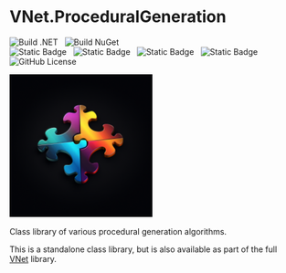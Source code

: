 # VNet.ProceduralGeneration

![Build .NET](https://github.com/PrimeEagle/VNet.System/actions/workflows/build-dotnet.yml/badge.svg)&nbsp;&nbsp;&nbsp;![Build NuGet](https://github.com/PrimeEagle/VNet.System/actions/workflows/create-nuget.yml/badge.svg)<br>
![Static Badge](https://img.shields.io/badge/Latest_Build-v1.0.1.15-lightblue)&nbsp;&nbsp;&nbsp;![Static Badge](https://img.shields.io/badge/Latest_Release-v1.0.1-blue)&nbsp;&nbsp;&nbsp;![Static Badge](https://img.shields.io/badge/NuGet_Package-v1.0.1-blue)&nbsp;&nbsp;&nbsp;![Static Badge](https://img.shields.io/badge/.NET-8.0.100-darkblue)<br>
![GitHub License](https://img.shields.io/github/license/PrimeEagle/VNet.ProceduralGeneration)

<img src="https://github.com/PrimeEagle/VNet.ProceduralGeneration/blob/main/.img/logo.png?raw=true" width="250" />

Class library of various procedural generation algorithms.

This is a standalone class library, but is also available as part of the full [VNet](https://github.com/PrimeEagle/VNet) library.
